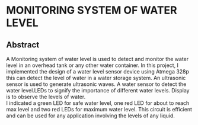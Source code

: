    # MONITORING SYSTEM OF WATER LEVEL

## Abstract

 A Monitoring system of water level  is used to detect and monitor the water level in an overhead tank or any other water container.
 In this project, I implemented the design of a water level sensor device using Atmega 328p this can detect the level of water in a water storage                         system.
 An ultrasonic sensor is used to generate ultrasonic waves.
 A water sensor to detect the water level.LEDs to signify the importance of different water levels.
 Display is  to observe the levels of water.     
I indicated a green LED for safe water level, one red LED for about to reach max level and two red LEDs for maximum water level.
This circuit is efficient and can be used for any application involving the levels of any liquid.
